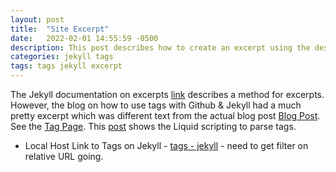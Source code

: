 ```yaml
---
layout: post
title:  "Site Excerpt"
date:   2022-02-01 14:55:59 -0500
description: This post describes how to create an excerpt using the description metadata
categories: jekyll tags
tags: tags jekyll excerpt
---
```


The Jekyll documentation on excerpts [link](http://jekyllrb.com/docs/posts/#post-excerpts) describes a method for excerpts.   However, the blog on how to use tags with Github & Jekyll had a much pretty excerpt which was different text from the actual blog post [Blog Post](https://github.com/qian256/qian256.github.io/blob/master/_posts/2019-12-13-3d-reconstrcution-for-endoscopic-video.md).   See the [Tag Page](http://longqian.me/tag/hololens/).  This [post](https://blog.webjeda.com/jekyll-categories/) shows the Liquid scripting to parse tags.

- Local Host Link to Tags on Jekyll - [tags - jekyll](http://localhost:4000/tag/jekyll) - need to get filter on relative URL going.
